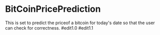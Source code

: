 # BitCoinPricePrediction
This is set to predict the priceof a bitcoin for today's date so that the user can check for correctness.
#edit1.0
#edit1.1
